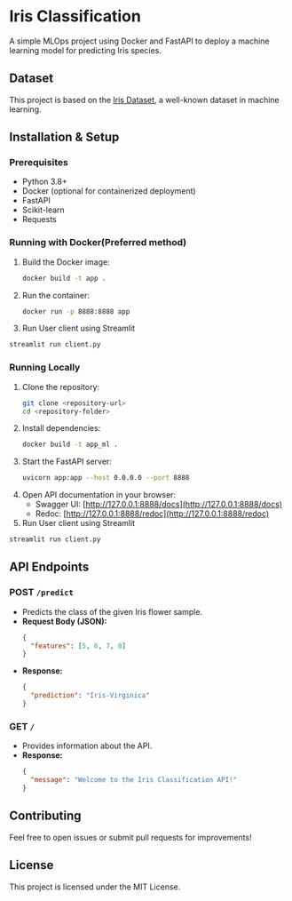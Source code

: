 # Iris Classification

A simple MLOps project using Docker and FastAPI to deploy a machine learning model for predicting Iris species.

## Dataset

This project is based on the [Iris Dataset](https://scikit-learn.org/1.4/auto_examples/datasets/plot_iris_dataset.html), a well-known dataset in machine learning.

## Installation & Setup

### Prerequisites
- Python 3.8+
- Docker (optional for containerized deployment)
- FastAPI
- Scikit-learn
- Requests

### Running with Docker(Preferred method)

1. Build the Docker image:
   ```sh
   docker build -t app .
   ```
2. Run the container:
   ```sh
   docker run -p 8888:8888 app
   ```
3. Run User client using Streamlit
  ```bash
  streamlit run client.py 
  ```

### Running Locally

1. Clone the repository:
   ```sh
   git clone <repository-url>
   cd <repository-folder>
   ```
2. Install dependencies:
   ```sh
   docker build -t app_ml .
   ```
3. Start the FastAPI server:
   ```sh
   uvicorn app:app --host 0.0.0.0 --port 8888
   ```
4. Open API documentation in your browser:
   - Swagger UI: [http://127.0.0.1:8888/docs](http://127.0.0.1:8888/docs)
   - Redoc: [http://127.0.0.1:8888/redoc](http://127.0.0.1:8888/redoc)
5. Run User client using Streamlit
  ```bash
  streamlit run client.py 
  ```

## API Endpoints

### **POST** `/predict`
- Predicts the class of the given Iris flower sample.
- **Request Body (JSON):**
  ```json
  {
    "features": [5, 6, 7, 8]
  }
  ```
- **Response:**
  ```json
  {
    "prediction": "Iris-Virginica"
  }
  ```

### **GET** `/`
- Provides information about the API.
- **Response:**
  ```json
  {
    "message": "Welcome to the Iris Classification API!"
  }
  ```

## Contributing
Feel free to open issues or submit pull requests for improvements!

## License
This project is licensed under the MIT License.
